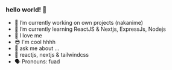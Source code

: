 ### hello world! 👋
 
- 🔭 I’m currently working on own projects (nakanime)
- 🌱 I’m currently learning ReactJS & Nextjs, ExpressJs, Nodejs 
- 🙌 I love me  
- 😎 I'm cool hhhh
- 💬 ask me about ...
- 💯 reactjs, nextjs & tailwindcss 
- 🗣 Pronouns: fuad
<!--
**fsholehan/fsholehan** is a ✨ _special_ ✨ repository because its `README.md` (this file) appears on your GitHub profile.

Here are some ideas to get you started:

- 🔭 I’m currently working on own projects
- 🌱 I’m currently learning ReactJS
- 👯 I’m looking to collaborate on ...
- 🤔 I’m looking for help with ...
- 💬 Ask me about ...
- 📫 How to reach me: ...
- 😄 Pronouns: ...
- ⚡ Fun fact: ...
-->
